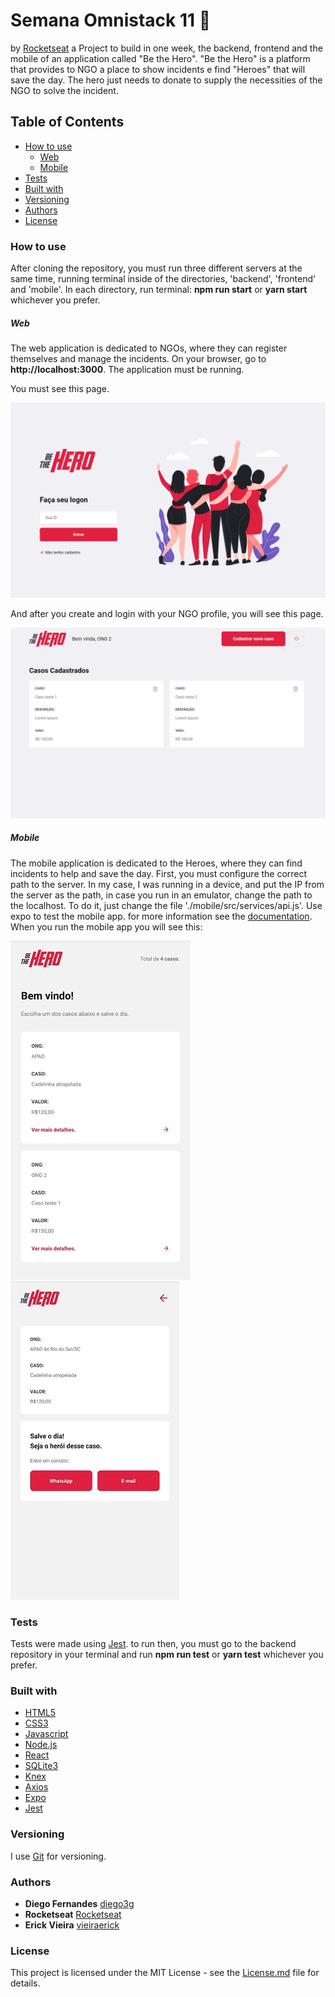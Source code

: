 # Semana Omnistack 11 :rocket:

by [Rocketseat](https://rocketseat.com.br/)
a Project to build in one week, the backend, frontend and the mobile of an application called "Be the Hero".
"Be the Hero" is a platform that provides to NGO a place to show incidents e find "Heroes" that will save the day. The hero just needs to donate to supply the necessities of the NGO to solve the incident.

## Table of Contents

<!--ts-->

* [How to use](#how-to-use)
  * [Web](#web)
  * [Mobile](#mobile)
* [Tests](#tests)
* [Built with](#built-with)
* [Versioning](#versioning)
* [Authors](#authors)
* [License](#license)

<!--te-->


### How to use

After cloning the repository, you must run three different servers at the same time, running terminal inside of the directories, 'backend', 'frontend' and 'mobile'.
In each directory, run terminal: **npm run start** or **yarn start** whichever you prefer.

##### Web

The web application is dedicated to NGOs, where they can register themselves and manage the incidents.
On your browser, go to **http://localhost:3000**. The application must be running.

You must see this page.

![result](/gitImages/webhome.png)

And after you create and login with your NGO profile, you will see this page.

![result](/gitImages/webIncidents.png)

##### Mobile

The mobile application is dedicated to the Heroes, where they can find incidents to help and save the day.
First, you must configure the correct path to the server. In my case, I was running in a device, and put the IP from the server as the path, in case you run in an emulator, change the path to the localhost. To do it, just change the file './mobile/src/services/api.js'.
Use expo to test the mobile app. for more information see the [documentation](https://docs.expo.io).
When you run the mobile app you will see this:

![mobile](/gitImages/mobileIncidents.jpg) ![mobile](/gitImages/mobileHelp.jpg)

### Tests

Tests were made using [Jest](https://jestjs.io/). to run then, you must go to the backend repository in your terminal and run **npm run test** or **yarn test** whichever you prefer.

### Built with

* [HTML5](https://www.w3.org/html/)
* [CSS3](https://www.w3.org/Style/CSS/Overview.en.html)
* [Javascript](https://www.javascript.com/)
* [Node.js](https://nodejs.org/en/)
* [React](https://pt-br.reactjs.org/)
* [SQLite3](https://www.sqlite.org/index.html)
* [Knex](http://knexjs.org/)
* [Axios](https://github.com/axios/axios)
* [Expo](https://expo.io/)
* [Jest](https://jestjs.io/)

### Versioning
I use [Git](https://git-scm.com/) for versioning.

### Authors

* **Diego Fernandes** [diego3g](https://github.com/diego3g)
* **Rocketseat** [Rocketseat](https://github.com/Rocketseat)
* **Erick Vieira** [vieiraerick](https://github.com/vieiraerick)

### License

This project is licensed under the MIT License - see the [License.md](LICENSE) file for details.